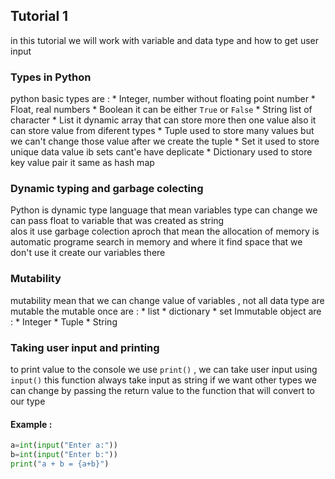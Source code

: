 ## Tutorial 1
in this tutorial we will work with variable and data type and how to get user input

### Types in Python
python basic types are :
    * Integer, number without floating point number
    * Float, real numbers 
    * Boolean it can be either `True` or `False`
    * String list of character
    * List it dynamic array that can store more then one value also it can store value from diferent types 
    * Tuple used to store many values but we can't change those value after we create the tuple
    * Set it used to store unique data value ib sets cant'e have deplicate
    * Dictionary used to store key value pair it same as hash map
### Dynamic typing and garbage colecting
Python is dynamic type language that mean variables type can change we can pass float to variable that was created as string  
alos it use garbage colection aproch that mean the allocation of memory is automatic programe search in memory and where it find space that we don't use it create our variables there
### Mutability
mutability mean that we can change value of variables , not all data type are mutable the mutable once are :
    * list
    * dictionary
    * set
Immutable object are :
    * Integer
    * Tuple
    * String
### Taking user input and printing
to print value to the console we use `print()` , we can take user input using `input()` this function always take input as string if we want other types we can change by passing the return value to the function that will convert to our type
#### Example :
```Python
a=int(input("Enter a:"))
b=int(input("Enter b:"))
print("a + b = {a+b}")
```



